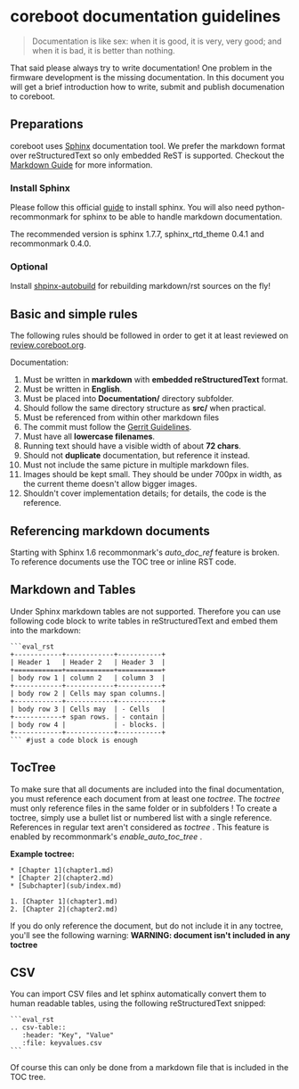 # coreboot documentation guidelines

> Documentation is like sex: when it is good, it is very, very good;
> and when it is bad, it is better than nothing.

That said please always try to write documentation! One problem in the
firmware development is the missing documentation. In this document
you will get a brief introduction how to write, submit and publish
documenation to coreboot.

## Preparations

coreboot uses [Sphinx] documentation tool. We prefer the markdown format
over reStructuredText so only embedded ReST is supported. Checkout the
[Markdown Guide] for more information.

### Install Sphinx

Please follow this official [guide] to install sphinx.
You will also need python-recommonmark for sphinx to be able to handle
markdown documentation.

The recommended version is sphinx 1.7.7, sphinx_rtd_theme 0.4.1 and
recommonmark 0.4.0.

### Optional

Install [shpinx-autobuild] for rebuilding markdown/rst sources on the fly!

## Basic and simple rules

The following rules should be followed in order to get it at least reviewed
on [review.coreboot.org].

Documentation:

1.  Must be written in **markdown** with **embedded reStructuredText**
    format.
2.  Must be written in **English**.
3.  Must be placed into **Documentation/** directory subfolder.
4.  Should follow the same directory structure as **src/** when practical.
5.  Must be referenced from within other markdown files
6.  The commit must follow the [Gerrit Guidelines].
7.  Must have all **lowercase filenames**.
8.  Running text should have a visible width of about **72 chars**.
9.  Should not **duplicate** documentation, but reference it instead.
10.  Must not include the same picture in multiple markdown files.
11.  Images should be kept small. They should be under 700px in width, as
     the current theme doesn't allow bigger images.
12.  Shouldn't cover implementation details; for details, the code is the
     reference.

## Referencing markdown documents

Starting with Sphinx 1.6 recommonmark's *auto_doc_ref* feature is broken.
To reference documents use the TOC tree or inline RST code.

## Markdown and Tables

Under Sphinx markdown tables are not supported. Therefore you can use following
code block to write tables in reStructuredText and embed them into the markdown:

    ```eval_rst
    +------------+------------+-----------+
    | Header 1   | Header 2   | Header 3  |
    +============+============+===========+
    | body row 1 | column 2   | column 3  |
    +------------+------------+-----------+
    | body row 2 | Cells may span columns.|
    +------------+------------+-----------+
    | body row 3 | Cells may  | - Cells   |
    +------------+ span rows. | - contain |
    | body row 4 |            | - blocks. |
    +------------+------------+-----------+
    ``` #just a code block is enough

## TocTree

To make sure that all documents are included into the final documentation, you
must reference each document from at least one *toctree*. The *toctree* must
only reference files in the same folder or in subfolders !
To create a toctree, simply use a bullet list or numbered list with a single
reference. References in regular text aren't considered as *toctree* .
This feature is enabled by recommonmark's *enable_auto_toc_tree* .

**Example toctree:**

```
* [Chapter 1](chapter1.md)
* [Chapter 2](chapter2.md)
* [Subchapter](sub/index.md)
```

```
1. [Chapter 1](chapter1.md)
2. [Chapter 2](chapter2.md)
```

If you do only reference the document, but do not include it in any toctree,
you'll see the following warning:
**WARNING: document isn't included in any toctree**

## CSV

You can import CSV files and let sphinx automatically convert them to human
readable tables, using the following reStructuredText snipped:

    ```eval_rst
    .. csv-table::
       :header: "Key", "Value"
       :file: keyvalues.csv
    ```

Of course this can only be done from a markdown file that is included in the
TOC tree.

[coreboot]: https://coreboot.org
[Documentation]: https://review.coreboot.org/cgit/coreboot.git/tree/Documentation
[shpinx-autobuild]: https://github.com/GaretJax/sphinx-autobuild
[guide]: http://www.sphinx-doc.org/en/stable/install.html
[Sphinx]: http://www.sphinx-doc.org/en/master/
[Markdown Guide]: https://www.markdownguide.org/
[Gerrit Guidelines]: gerrit_guidelines.md
[review.coreboot.org]: https://review.coreboot.org
